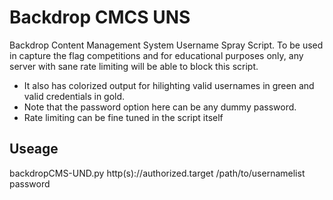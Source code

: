 # Backdrop CMCS UNS
Backdrop Content Management System Username Spray Script. To be used in capture the flag competitions and for educational purposes only, any server with sane rate limiting will be able to block this script.
- It also has colorized output for hilighting valid usernames in green and valid credentials in gold.
- Note that the password option here can be any dummy password. 
- Rate limiting can be fine tuned in the script itself
## Useage
backdropCMS-UND.py http(s)://authorized.target /path/to/usernamelist password
